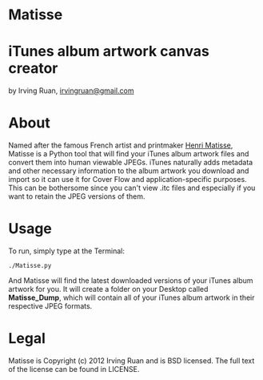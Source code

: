 Matisse
=====

iTunes album artwork canvas creator
=====

by Irving Ruan, <irvingruan@gmail.com>

About
=====

Named after the famous French artist and printmaker [Henri Matisse](http://en.wikipedia.org/wiki/Henri_Matisse), Matisse is a Python tool that will find your iTunes album artwork files and convert them into human viewable JPEGs. iTunes naturally adds metadata and other necessary information to the album artwork you download and import so it can use it for Cover Flow and application-specific purposes. This can be bothersome since you can't view .itc files and especially if you want to retain the JPEG versions of them.

Usage
=====
To run, simply type at the Terminal:

`./Matisse.py`

And Matisse will find the latest downloaded versions of your iTunes album artwork for you. It will create a folder on your Desktop called **Matisse_Dump**, which will contain all of your iTunes album artwork in their respective JPEG formats.


Legal
=====
Matisse is Copyright (c) 2012 Irving Ruan and is BSD licensed. The full text of the license can be found in LICENSE.